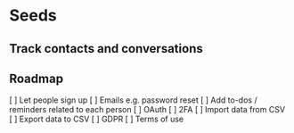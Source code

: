 # Seeds

## Track contacts and conversations

## Roadmap
[ ] Let people sign up
[ ] Emails e.g. password reset
[ ] Add to-dos / reminders related to each person
[ ] OAuth
[ ] 2FA
[ ] Import data from CSV
[ ] Export data to CSV
[ ] GDPR
[ ] Terms of use
